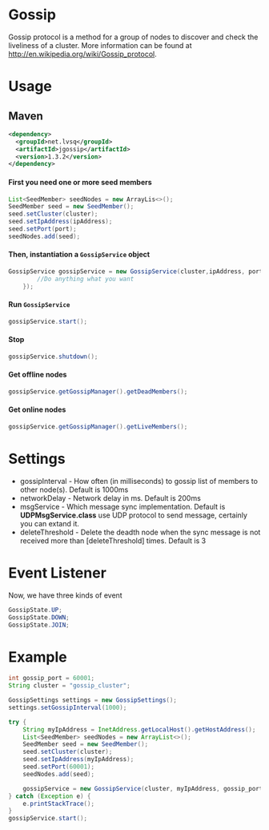 # Gossip
Gossip protocol is a method for a group of nodes to discover and check the liveliness of a cluster. More information can be found at http://en.wikipedia.org/wiki/Gossip_protocol.

# Usage
## Maven
```xml
<dependency>
  <groupId>net.lvsq</groupId>
  <artifactId>jgossip</artifactId>
  <version>1.3.2</version>
</dependency>
```


#### First you need one or more seed members

```java
List<SeedMember> seedNodes = new ArrayLis<>();
SeedMember seed = new SeedMember();
seed.setCluster(cluster);
seed.setIpAddress(ipAddress);
seed.setPort(port);
seedNodes.add(seed);
```


#### Then, instantiation a `GossipService` object
```java
GossipService gossipService = new GossipService(cluster,ipAddress, port, id, seedNodes, new GossipSettings(), (member, state) -> {
        //Do anything what you want
    });
```

#### Run `GossipService`
```java
gossipService.start();
```

#### Stop
```java
gossipService.shutdown();
```

#### Get offline nodes
```java
gossipService.getGossipManager().getDeadMembers();
```

#### Get online nodes
```java
gossipService.getGossipManager().getLiveMembers();
```

# Settings
* gossipInterval - How often (in milliseconds) to gossip list of members to other node(s). Default is 1000ms
* networkDelay - Network delay in ms. Default is 200ms
* msgService - Which message sync implementation. Default is **UDPMsgService.class** use UDP protocol to send message, certainly you can extand it.
* deleteThreshold - Delete the deadth node when the sync message is not received more than [deleteThreshold] times. Default is 3

# Event Listener
Now, we have three kinds of event
```java
GossipState.UP;
GossipState.DOWN;
GossipState.JOIN;
```

# Example
```java
int gossip_port = 60001;
String cluster = "gossip_cluster";

GossipSettings settings = new GossipSettings();
settings.setGossipInterval(1000);

try {
    String myIpAddress = InetAddress.getLocalHost().getHostAddress();
    List<SeedMember> seedNodes = new ArrayList<>();
    SeedMember seed = new SeedMember();
    seed.setCluster(cluster);
    seed.setIpAddress(myIpAddress);
    seed.setPort(60001);
    seedNodes.add(seed);

    gossipService = new GossipService(cluster, myIpAddress, gossip_port, null, seedNodes, settings, (member, state) ->System.out.println("member:" + member + "  state: " + state));
} catch (Exception e) {
    e.printStackTrace();
}
gossipService.start();
        
```
